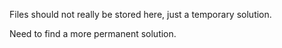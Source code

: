 Files should not really be stored here, just a temporary solution.

Need to find a more permanent solution.
